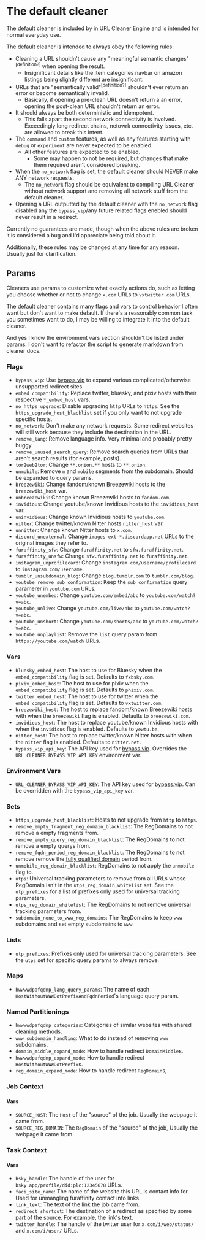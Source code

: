 # The default cleaner

The default cleaner is included by in URL Cleaner Engine and is intended for normal everyday use.

The default cleaner is intended to always obey the following rules:

- Cleaning a URL shouldn't cause any "meaningful semantic changes"<sup>[definition?]</sup> when opening the result.
  - Insignificant details like the item categories navbar on amazon listings being slightly different are insignificant.
- URLs that are "semantically valid"<sup>[definition?]</sup> shouldn't ever return an error or become semantically invalid.
  - Basically, if opening a pre-clean URL doesn't return a an error, opening the post-clean URL shouldn't return an error.
- It should always be both deterministic and idempotent.
  - This falls apart the second network connectivity is involved. Exceedingly long redirect chains, netowrk connectivity issues, etc. are allowed to break this intent.
- The `command` and `custom` features, as well as any features starting with `debug` or `experiment` are never expected to be enabled.
  - All other features are expected to be enabled.
    - Some may happen to not be required, but changes that make them required aren't considered breaking.
- When the `no_network` flag is set, the default cleaner should NEVER make ANY network requests.
  - The `no_network` flag should be equivalent to compiling URL Cleaner without network support and removing all network stuff from the default cleaner.
- Opening a URL outputted by the default cleaner with the `no_network` flag disabled any the `bypass_vip`/any future related flags enebled should never result in a redirect.

Currently no guarantees are made, though when the above rules are broken it is considered a bug and I'd appreciate being told about it.

Additionally, these rules may be changed at any time for any reason. Usually just for clarification.

## Params

Cleaners use params to customize what exactly actions do, such as letting you choose whether or not to change `x.com` URLs to `vxtwitter.com` URLs.

The default cleaner contains many flags and vars to control behavior I often want but don't want to make default. If there's a reasonably common task you sometimes want to do, I may be willing to integrate it into the default cleaner.

And yes I know the environment vars section shouldn't be listed under params. I don't want to refactor the script to generate markdown from cleaner docs.

<!--cmd scripts/gen-docs.py-->
### Flags

- `bypass_vip`: Use [bypass.vip](https://bypass.vip) to expand various complicated/otherwise unsupported redirect sites.
- `embed_compatibility`: Replace twitter, bluesky, and pixiv hosts with their respective `*_embed_host` vars.
- `no_https_upgrade`: Disable upgrading `http` URLs to `https`. See the `https_upgrade_host_blacklist` set if you only want to not upgrade specific hosts.
- `no_network`: Don't make any network requests. Some redirect websites will still work because they include the destination in the URL.
- `remove_lang`: Remove language info. Very minimal and probably pretty buggy.
- `remove_unused_search_query`: Remove search queries from URLs that aren't search results (for example, posts).
- `tor2web2tor`: Change `**.onion.**` hosts to `**.onion`.
- `unmobile`: Remove `m` and `mobile` segments from the subdomain. Should be expanded to query params.
- `breezewiki`: Change fandom/known Breezewiki hosts to the `breezewiki_host` var.
- `unbreezewiki`: Change known Breezewiki hosts to `fandom.com`.
- `invidious`: Change youtube/known Invidious hosts to the `invidious_host` var.
- `uninvidious`: Change known Invidious hosts to `youtube.com`.
- `nitter`: Change twitter/known Nitter hosts `nitter_host` var.
- `unnitter`: Change known Nitter hosts to `x.com`.
- `discord_unexternal`: Change `images-ext-*.discordapp.net` URLs to the original images they refer to.
- `furaffinity_sfw`: Change `furaffinity.net` to `sfw.furaffinity.net`.
- `furaffinity_unsfw`: Change `sfw.furaffinity.net` to `furaffinity.net`.
- `instagram_unprofilecard`: Change `instagram.com/username/profilecard` to `instagram.com/username`.
- `tumblr_unsubdomain_blog`: Change `blog.tumblr.com` to `tumblr.com/blog`.
- `youtube_remove_sub_confirmation`: Keep the `sub_confirmation` query paramerer in `youtube.com` URLs.
- `youtube_unembed`: Change `youtube.com/embed/abc` to `youtube.com/watch?v=abc`.
- `youtube_unlive`: Change `youtube.com/live/abc` to `youtube.com/watch?v=abc`.
- `youtube_unshort`: Change `youtube.com/shorts/abc` to `youtube.com/watch?v=abc`.
- `youtube_unplaylist`: Remove the `list` query param from `https://youtube.com/watch` URLs.

### Vars

- `bluesky_embed_host`: The host to use for Bluesky when the `embed_compatibility` flag is set. Defaults to `fxbsky.com`.
- `pixiv_embed_host`: The host to use for pixiv when the `embed_compatibility` flag is set. Defaults to `phixiv.com`.
- `twitter_embed_host`: The host to use for twitter when the `embed_compatibility` flag is set. Defaults to `vxtwitter.com`.
- `breezewiki_host`: The host to replace fandom/known Breezewiki hosts with when the `breezewiki` flag is enabled. Defaults to `breezewiki.com`.
- `invidious_host`: The host to replace youtube/known Invidious hosts with when the `invidious` flag is enabled. Defaults to `yewtu.be`.
- `nitter_host`: The host to replace twitter/known Nitter hosts with when the `nitter` flag is enabled. Defaults to `nitter.net`.
- `bypass_vip_api_key`: The API key used for [bypass.vip](https://bypass.vip). Overrides the `URL_CLEANER_BYPASS_VIP_API_KEY` environment var.

### Environment Vars

- `URL_CLEANER_BYPASS_VIP_API_KEY`: The API key used for [bypass.vip](https://bypass.vip). Can be overridden with the `bypass_vip_api_key` var.

### Sets

- `https_upgrade_host_blacklist`: Hosts to not upgrade from `http` to `https`.
- `remove_empty_fragment_reg_domain_blacklist`: The RegDomains to not remove a empty fragments from.
- `remove_empty_query_reg_domain_blacklist`: The RegDomains to not remove a empty querys from.
- `remove_fqdn_period_reg_domain_blacklist`: The RegDomains to not remove remove the [fully qualified domain](https://en.wikipedia.org/wiki/Fully_qualified_domain_name) period from.
- `unmobile_reg_domain_blacklist`: RegDomains to not apply the `unmobile` flag to.
- `utps`: Universal tracking parameters to remove from all URLs whose RegDomain isn't in the `utps_reg_domain_whitelist` set. See the `utp_prefixes` for a list of prefixes only used for universal tracking parameters.
- `utps_reg_domain_whitelist`: The RegDomains to not remove universal tracking parameters from.
- `subdomain_none_to_www_reg_domains`: The RegDomains to keep `www` subdomains and set empty subdomains to `www`.

### Lists

- `utp_prefixes`: Prefixes only used for universal tracking parameters. See the `utps` set for specific query params to always remove.

### Maps

- `hwwwwdpafqdnp_lang_query_params`: The name of each `HostWithoutWWWDotPrefixAndFqdnPeriod`'s language query param.

### Named Partitionings

- `hwwwwdpafqdnp_categories`: Categories of similar websites with shared cleaning methods.
- `www_subdomain_handling`: What to do instead of removing `www` subdomains.
- `domain_middle_expand_mode`: How to handle redirect `DomainMiddle`s.
- `hwwwwdpafqdnp_expand_mode`: How to handle redirect `HostWithoutWWWDotPrefix`s.
- `reg_domain_expand_mode`: How to handle redirect `RegDomain`s,

### Job Context

#### Vars

- `SOURCE_HOST`: The `Host` of the "source" of the job. Usually the webpage it came from.
- `SOURCE_REG_DOMAIN`: The `RegDomain` of the "source" of the job, Usually the webpage it came from.

### Task Context

#### Vars

- `bsky_handle`: The handle of the user for `bsky.app/profile/did:plc:12345678` URLs.
- `faci_site_name`: The name of the website this URL is contact info for. Used for unmangling furaffinity contact info links.
- `link_text`: The text of the link the job came from.
- `redirect_shortcut`: The destination of a redirect as specified by some part of the source. For example, the link's text.
- `twitter_handle`: The handle of the twitter user for `x.com/i/web/status/` and `x.com/i/user/` URLs.
<!--/cmd-->
